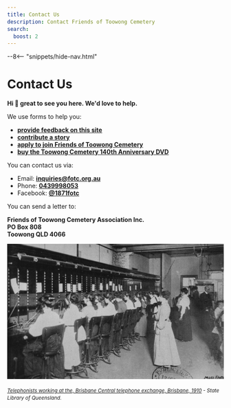 ```yaml
---
title: Contact Us
description: Contact Friends of Toowong Cemetery
search:
  boost: 2  
---
```


<!-- -8- "snippets/sem/contact.json" TODO or NOT NEEDED -->

--8<-- "snippets/hide-nav.html"


# Contact Us 

**Hi 👋 great to see you here. We'd love to help.**

We use forms to help you:

- **[provide feedback on this site](https://docs.google.com/forms/d/e/1FAIpQLSeS7K7-e-ofnn2OkPDL6ql7-CkBL67wwsQiv9upMDoRcXCRJQ/viewform)**
- **[contribute a story](https://forms.gle/U94dcEj6RihM9BPq9)**
- **[apply to join Friends of Toowong Cemetery](https://forms.gle/iwFKCnpNYRTSeHLb8)**
- **[buy the Toowong Cemetery 140th Anniversary DVD](https://forms.gle/vHhV1rYCoPeRPPBSA)**

You can contact us via: 

- Email: **[inquiries@fotc.org.au](mailto:inquiries@fotc.org.au)**
- Phone: **[0439998053](tel:0439998053)**
- Facebook: **[@1871fotc](https://www.facebook.com/1871fotc/)**

<!--
- Twitter: **[@1871fotc](https://twitter.com/1871fotc)**
- GitHub: **[@1871fotc](https://github.com/1871fotc)**
-->

You can send a letter to: 

**Friends of Toowong Cemetery Association Inc.** <br>
**PO Box 808** <br>
**Toowong QLD 4066**

<!--
![Woman typing on a typewriter, ca. 1915](../assets/woman-typing.jpg){ width="40%" }

*<small>[Woman typing on a typewriter, ca. 1915](http://onesearch.slq.qld.gov.au/permalink/f/1upgmng/slq_alma21218088650002061) - State Library of Queensland.</small>*
-->

![Telephonists working at the, Brisbane Central telephone exchange, Brisbane, 1910](assets/brisbane-telephone-exchange.jpg)

*<small>[Telephonists working at the, Brisbane Central telephone exchange, Brisbane, 1910](http://onesearch.slq.qld.gov.au/permalink/f/1upgmng/slq_alma21297980500002061) - State Library of Queensland.</small>*

